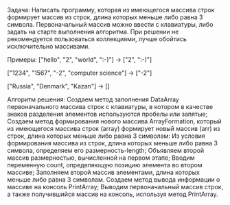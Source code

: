 Задача:
Написать программу, которая из имеющегося массива строк формирует массив из строк, длина которых меньше либо равна 3 символа. Первоначальный массив можно ввести с клавиатуры, либо задать на старте выполнения алгоритма. При решении не рекомендуется пользоваться коллекциями, лучше обойтись исключительно массивами.

Примеры:
["hello", "2", "world", ":-)"] -> ["2", ":-)"]

["1234", "1567", "-2", "computer science"] -> ["-2"]

["Russia", "Denmark", "Kazan"] -> []

Алгоритм решения:
Создаем метод заполнения DataArray первоначального массива строк с клавиатуры, в котором в качестве знаков разделения элементов используются пробелы или запятые;
Создаем метод формирования нового массива ArrayFormation, который из имеющегося массива строк (array) формирует новый массив (arr) из строк, длина которых меньше либо равна 3 символам:
Из условия формирования массива из строк, длина которых меньше либо равна 3 символа, определяем его размерность-length;
Объявляем второй массив размерностью, вычисленной на первом этапе;
Вводим переменную count, определяющую позицию элемента во втором массиве;
Заполняем второй массив элементами, длина которых меньше либо равна 3 символам.
Создаем метод вывода информации о массиве на консоль PrintArray;
Выводим первоначальный массив строк, а также получившийся массив на консоль, используя метод PrintArray.